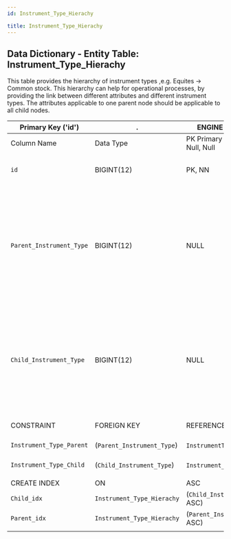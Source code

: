 ```yaml
---
id: Instrument_Type_Hierachy

title: Instrument_Type_Hierachy
---
```


## Data Dictionary - Entity Table: Instrument_Type_Hierachy

This table provides the hierarchy of instrument types ,e.g. Equites -> Common stock. 
This hierarchy can help for operational processes, by providing the link between different attributes and different instrument types.
The attributes applicable to one parent node should be applicable to all child nodes.

| Primary Key ('id')|.|ENGINE = InnoDB|.|.|
|---|---|---|---|---|
|Column Name|Data Type|PK Primary Key, NN-Not Null, Null|Examples|Comments|
||
|`id`|BIGINT(12)|PK, NN|1|PrimaryKey-ID, Not Null (auto creates)|
|`Parent_Instrument_Type`|BIGINT(12)|NULL|1|Id for the top node of hierarchy (parent) of Instrument types. Recommended is to store only the direct relationships between parent node and child node.|
|`Child_Instrument_Type`|BIGINT(12)|NULL|3|Id for the underlying node in the hierarchy (child) of Instrument types. More than one child node can be associated with parent node.|
||
|CONSTRAINT|FOREIGN KEY|REFERENCES|ON DELETE|ON UPDATE|
|`Instrument_Type_Parent`|(`Parent_Instrument_Type`)|`InstrumentType` (`id`)| NO ACTION|NO ACTION|
|`Instrument_Type_Child`|(`Child_Instrument_Type`)|`Instrument_Type` (`id`)| NO ACTION|NO ACTION|
||
|CREATE INDEX|ON|ASC|VISABLE|.|
|`Child_idx`|`Instrument_Type_Hierachy`| (`Child_Instrument_Type` ASC)| VISIBLE|.|
|`Parent_idx` |`Instrument_Type_Hierachy` |(`Parent_Instrument_Type` ASC)| VISIBLE|.|
||

